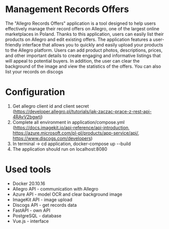 # Management Records Offers
The "Allegro Records Offers" application is a tool designed to help users effectively manage their record offers on Allegro, one of the largest online marketplaces in Poland. Thanks to this application, users can easily list their products on Allegro and edit existing offers. The application features a user-friendly interface that allows you to quickly and easily upload your products to the Allegro platform. Users can add product photos, descriptions, prices, and other important details to create engaging and informative listings that will appeal to potential buyers. In addition, the user can clear the background of the image and view the statistics of the offers. You can also list your records on discogs

# Configuration
  
  1. Get allegro client id and client secret (https://developer.allegro.pl/tutorials/jak-zaczac-prace-z-rest-api-4RAvV2bgwtj)
  2. Complete all environment in application/compose.yml (https://docs.imagekit.io/api-reference/api-introduction, https://azure.microsoft.com/pl-pl/products/app-service/api/, https://www.discogs.com/developers)
  3. In terminal -> cd application, docker-compose up --build
  4. The application should run on localhost:8080

# Used tools

- Docker 20.10.16
- Allegro API - communication with Allegro
- Azure API - model OCR and clear background image
- ImageKit API - image upload 
- Discogs API  - get records data
- FastAPI - own API
- PostgreSQL - database
- Vue.js - interface